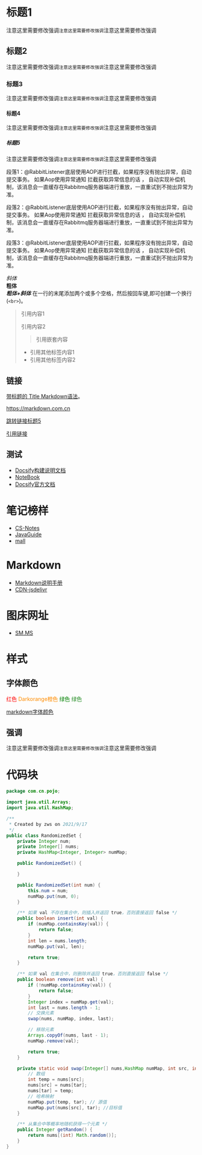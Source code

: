 # 标题1

注意这里需要修改强调`注意这里需要修改强调`注意这里需要修改强调


## 标题2
注意这里需要修改强调`注意这里需要修改强调`注意这里需要修改强调

### 标题3

注意这里需要修改强调`注意这里需要修改强调`注意这里需要修改强调

#### 标题4

注意这里需要修改强调`注意这里需要修改强调`注意这里需要修改强调


##### 标题5
注意这里需要修改强调`注意这里需要修改强调`注意这里需要修改强调

段落1：@RabbitListener底层使用AOP进行拦截，如果程序没有抛出异常，自动提交事务。 如果Aop使用异常通知 拦截获取异常信息的话 ， 自动实现补偿机制，该消息会一直缓存在Rabbitmq服务器端进行重放，一直重试到不抛出异常为准。

段落2：@RabbitListener底层使用AOP进行拦截，如果程序没有抛出异常，自动提交事务。 如果Aop使用异常通知 拦截获取异常信息的话 ， 自动实现补偿机制，该消息会一直缓存在Rabbitmq服务器端进行重放，一直重试到不抛出异常为准。

段落3：@RabbitListener底层使用AOP进行拦截，如果程序没有抛出异常，自动提交事务。 如果Aop使用异常通知 拦截获取异常信息的话 ， 自动实现补偿机制，该消息会一直缓存在Rabbitmq服务器端进行重放，一直重试到不抛出异常为准。

*斜体*  
**粗体**  
***粗体+斜体***
在一行的末尾添加两个或多个空格，然后按回车键,即可创建一个换行(`<br>`)。  


> 引用内容1
> 
> 引用内容2
> 
>> 引用嵌套内容
> - 引用其他标签内容1
> - 引用其他标签内容2




## 链接

[带标题的 Title Markdown语法](https://markdown.com.cn "markdown最好的编辑器")。

<https://markdown.com.cn>

[跳转链接标题5](/Test?id=段落5)

[引用链接][1]

[1]: https://markdown.com.cn "markdown最好的编辑器"



## 测试

- [Docsify构建说明文档](https://notebook.js.org/#/Project/Docsify/docsifyNotes)
- [NoteBook](https://github.com/wugenqiang/NoteBook)
- [Docsify官方文档](https://docsify.js.org/#/zh-cn/)

# 笔记榜样

- [CS-Notes](http://www.cyc2018.xyz/)
- [JavaGuide](https://snailclimb.gitee.io/javaguide/#/)
- [mall](http://www.macrozheng.com/#/)

# Markdown
- [Markdown说明手册](https://markdown.com.cn/basic-syntax/)
- [CDN-jsdelivr](https://www.jsdelivr.com/)

# 图床网址
- [SM.MS](https://sm.ms/home/)

# 样式
## 字体颜色

<font color="red">红色</font>
<font color="Darkorange">Darkorange橙色</font>
<font color="Green">绿色</font>
<font color="ForestGreen">绿色</font>
<br/>

[markdown字体颜色](https://blog.csdn.net/liuhw4598/article/details/78279737)



## 强调
注意这里需要修改强调`注意这里需要修改强调`注意这里需要修改强调

# 代码块
```java
package com.cn.pojo;

import java.util.Arrays;
import java.util.HashMap;

/**
 * Created by zws on 2021/9/17
 */
public class RandomizedSet {
    private Integer num;
    private Integer[] nums;
    private HashMap<Integer, Integer> numMap;

    public RandomizedSet() {

    }

    public RandomizedSet(int num) {
        this.num = num;
        numMap.put(num, 0);
    }

    /** 如果 val 不存在集合中，则插入并返回 true，否则直接返回 false */
    public boolean insert(int val) {
        if (numMap.containsKey(val)) {
            return false;
        }
        int len = nums.length;
        numMap.put(val, len);

        return true;
    }

    /** 如果 val 在集合中，则删除并返回 true，否则直接返回 false */
    public boolean remove(int val) {
        if (!numMap.containsKey(val)) {
            return false;
        }
        Integer index = numMap.get(val);
        int last = nums.length - 1;
        // 交换元素
        swap(nums, numMap, index, last);

        // 移除元素
        Arrays.copyOf(nums, last - 1);
        numMap.remove(val);

        return true;
    }

    private static void swap(Integer[] nums,HashMap numMap, int src, int tar) {
        // 数组
        int temp = nums[src];
        nums[src] = nums[tar];
        nums[tar] = temp;
        // 哈希映射
        numMap.put(temp, tar); // 源值
        numMap.put(nums[src], tar); //目标值
    }

    /** 从集合中等概率地随机获得一个元素 */
    public Integer getRandom() {
        return nums[(int) Math.random()];
    }
}

```



